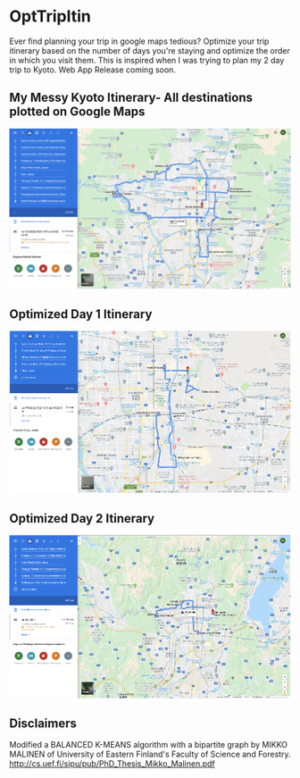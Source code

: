 # OptTripItin
Ever find planning your trip in google maps tedious? Optimize your trip itinerary based on the number of days you're staying and optimize the order in which you visit them. This is inspired when I was trying to plan my 2 day trip to Kyoto. Web App Release coming soon.

## My Messy Kyoto Itinerary- All destinations plotted on Google Maps
![kyoto-all](kyoto-all.png)

## Optimized Day 1 Itinerary
![kyoto-day1](kyoto-day1.png)
## Optimized Day 2 Itinerary
![kyoto-day2](kyoto-day2.png)

## Disclaimers
Modified a BALANCED K-MEANS algorithm with a bipartite graph by MIKKO MALINEN of University of Eastern Finland's Faculty of Science and Forestry.
http://cs.uef.fi/sipu/pub/PhD_Thesis_Mikko_Malinen.pdf
